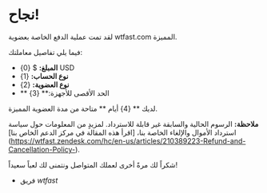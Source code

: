 ﻿# نجاح!
لقد تمت عملية الدفع الخاصة بعضوية wtfast.com المميزة.


فيما يلي تفاصيل معاملتك:


* **المبلغ:** $ {0} USD
* **نوع الحساب:** {1}
* **نوع العضوية:** {2}
* ** الحد الأقصى للأجهزة:** {3}


لديك ** {4} أيام ** متاحة من مدة العضوية المميزة.


**ملاحظة:** الرسوم الحالية والسابقة غير قابلة للاسترداد. لمزيدٍ من المعلومات حول سياسة استرداد الأموال والإلغاء الخاصة بنا، [اقرأ هذه المقالة في مركز الدعم الخاص بنا] 
(https://wtfast.zendesk.com/hc/en-us/articles/210389223-Refund-and-Cancellation-Policy-).


شكراً لك مرةً أخرى لعملك المتواصل ونتمنى لك لعباً سعيداً!
 
- فريق *wtfast*